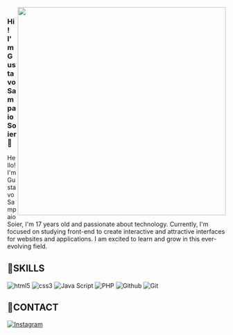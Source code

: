 <img align="right" height="480em" src="https://raw.githubusercontent.com/gist/GustaSoier/abff24d55e4e903bd8708d5307531ee4/raw/09edecdbbee16c272a9999a8119f719900bfbe3e/githubcard.svg"/>

### Hi! I'm  Gustavo Sampaio Soier 👋

Hello! I'm Gustavo Sampaio Soier, I'm 17 years old and passionate about technology. Currently, I'm focused on studying front-end to create interactive and attractive interfaces for websites and applications. I am excited to learn and grow in this ever-evolving field.



## 🚀SKILLS
<div style="display: inline-block">
  <img align="center" alt="html5" src="https://img.shields.io/badge/HTML5-E34F26?style=for-the-badge&logo=html5&logoColor=white"/> 
  <img align="center" alt="css3" src="https://img.shields.io/badge/CSS3-1572B6?style=for-the-badge&logo=css3&logoColor=white"/>
  <img align="center" alt="Java Script" src="https://img.shields.io/badge/JavaScript-F7DF1E?style=for-the-badge&logo=javascript&logoColor=black"/>
    <img align="center" alt="PHP" src="https://img.shields.io/badge/PHP-777BB4?style=for-the-badge&logo=php&logoColor=white"/>
   <img align="center" alt="Github" src="https://img.shields.io/badge/GitHub-100000?style=for-the-badge&logo=github&logoColor=white"/>
  <img align="center" alt="Git" src="https://img.shields.io/badge/GIT-E44C30?style=for-the-badge&logo=git&logoColor=white"/>

</div><br/>




## 📱CONTACT

[![Instagram](https://img.shields.io/badge/Instagram-E4405F?style=for-the-badge&logo=instagram&logoColor=white)](https://instagram.com/gustavo.oxx)
